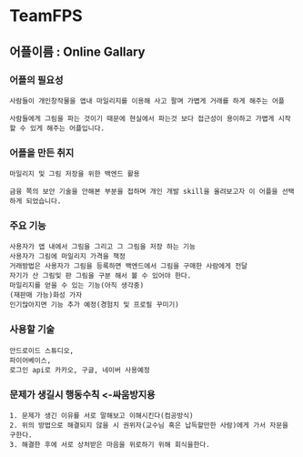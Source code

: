 # TeamFPS
## 어플이름 : Online Gallary 
### 어플의 필요성 
    사람들이 개인창작물을 앱내 마일리지를 이용해 사고 팔며 가볍게 거래를 하게 해주는 어플
    
    사람들에게 그림을 파는 것이기 때문에 현실에서 파는것 보다 접근성이 용이하고 가볍게 시작 할 수 있게 해주는 어플입니다.
### 어플을 만든 취지     
    마일리지 및 그림 저장을 위한 백엔드 활용 
    
    금융 쪽의 보안 기술을 안해본 부분을 접하며 개인 개발 skill을 올려보고자 이 어플을 선택 하게 되었습니다.
### 주요 기능
    사용자가 앱 내에서 그림을 그리고 그 그림을 저장 하는 기능
    사용자가 그림에 마일리지 가격을 책정
    거래방법은 사용자가 그림을 등록하면 백엔드에서 그림을 구매한 사람에게 전달
    자기가 산 그림및 판 그림을 구분 해서 볼 수 있어야 한다.
    마일리지를 얻을 수 있는 기능(아직 생각중)
    (재판매 가능)화성 가자
    인기많아지면 기능 추가 예정(경험치 및 프로필 꾸미기)
### 사용할 기술
    안드로이드 스튜디오,
    파이어베이스,
    로그인 api로 카카오, 구글, 네이버 사용예정
### 문제가 생길시 행동수칙 <-싸움방지용
    1. 문제가 생긴 이유를 서로 말해보고 이해시킨다(컴공방식)
    2. 위의 방법으로 해결되지 않을 시 권위자(교수님 혹은 납득할만한 사람)에게 가서 자문을 구한다.
    3. 해결한 후에 서로 상처받은 마음을 위로하기 위해 회식을한다.

    
    
    
    
